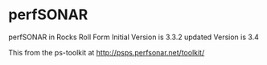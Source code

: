 perfSONAR
=========

perfSONAR in Rocks Roll Form
Initial Version is 3.3.2 
updated Version is 3.4

This from the ps-toolkit at http://psps.perfsonar.net/toolkit/

